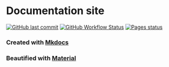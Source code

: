 # Documentation site

[![GitHub last commit](https://img.shields.io/github/last-commit/Hudater/hudater.github.io/main?color=4051B5&style=for-the-badge)](https://github.com/Hudater/hudater.github.io/commits/main)
[![GitHub Workflow Status](https://img.shields.io/github/workflow/status/Hudater/hudater.github.io/ci?color=4051B5&style=for-the-badge)](https://github.com/Hudater/hudater.github.io/actions)
[![Pages status](https://img.shields.io/website?down_color=lightgrey&down_message=Offline&style=for-the-badge&up_color=4051B5&up_message=Online&url=https%3A%2F%2Fhudater.github.io%2F)](https://hudater.github.io/)

### Created with [Mkdocs](https://www.mkdocs.org/)
### Beautified with [Material](https://squidfunk.github.io/mkdocs-material/)
